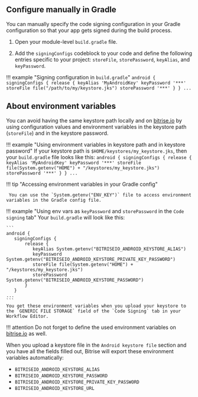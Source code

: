 
## Configure manually in Gradle

You can manually specify the code signing configuration in your Gradle configuration so that your app gets signed during the build process.

1. Open your module-level `build.gradle` file.

2. Add the `signingConfigs` codeblock to your code and define the following entries specific to your project:
`storeFile`, `storePassword`, `keyAlias`, and `keyPassword`.

!!! example "Signing configuration in `build.gradle`"
    ```
    android {
        signingConfigs {
            release {
                keyAlias 'MyAndroidKey'
                keyPassword '***'
                storeFile file("/path/to/my/keystore.jks")
                storePassword '***'
            }
        }
    ...
    ```
    
## About environment variables

You can avoid having the same keystore path locally and on [bitrise.io](https://www.bitrise.io) by using configuration values and environment variables in the keystore path (`storeFile`) and in the keystore password.

!!! example "Using environment variables in keystore path and in keystore password"
    If your keystore path is `$HOME/keystores/my_keystore.jks`, then your `build.gradle` file looks like this:
    ```
    android {
       signingConfigs {
           release {
               keyAlias 'MyAndroidKey'
               keyPassword '***'
               storeFile file(System.getenv("HOME") + "/keystores/my_keystore.jks")
               storePassword '***'
           }
       }
    ...
    ```

!!! tip "Accessing environment variables in your Gradle config"

     You can use the `System.getenv("ENV_KEY")` file to access environment variables in the Gradle config file.

!!! example "Using env vars as `keyPassword` and `storePassword` in the `Code signing` tab"
    Your `build.gradle` will look like this:

    ```
    android {
       signingConfigs {
           release {
              keyAlias System.getenv("BITRISEIO_ANDROID_KEYSTORE_ALIAS")
              keyPassword System.getenv("BITRISEIO_ANDROID_KEYSTORE_PRIVATE_KEY_PASSWORD")
              storeFile file(System.getenv("HOME") + "/keystores/my_keystore.jks")
              storePassword System.getenv("BITRISEIO_ANDROID_KEYSTORE_PASSWORD")
           }
       }
    ...
    ```
    You get these environment variables when you upload your keystore to the `GENERIC FILE STORAGE` field of the `Code Signing` tab in your Workflow Editor.

!!! attention
    Do not forget to define the used environment variables on [bitrise.io](https://www.bitrise.io) as well.

When you upload a keystore file in the `Android keystore file` section and you have all the fields filled out, Bitrise will export these environment variables automatically:

  - `BITRISEIO_ANDROID_KEYSTORE_ALIAS`
  - `BITRISEIO_ANDROID_KEYSTORE_PASSWORD`
  - `BITRISEIO_ANDROID_KEYSTORE_PRIVATE_KEY_PASSWORD`
  - `BITRISEIO_ANDROID_KEYSTORE_URL`
